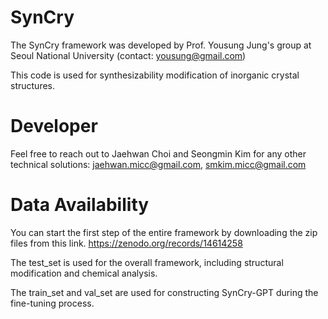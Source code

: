 # SynCry

The SynCry framework was developed by Prof. Yousung Jung's group at Seoul National University
(contact: yousung@gmail.com)

This code is used for synthesizability modification of inorganic crystal structures.

# Developer
Feel free to reach out to Jaehwan Choi and Seongmin Kim for any other technical solutions: jaehwan.micc@gmail.com, smkim.micc@gmail.com

# Data Availability
You can start the first step of the entire framework by downloading the zip files from this link. https://zenodo.org/records/14614258

The test_set is used for the overall framework, including structural modification and chemical analysis.

The train_set and val_set are used for constructing SynCry-GPT during the fine-tuning process.
